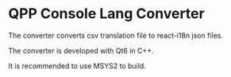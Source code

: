 # QPP Console Lang Converter

The converter converts csv translation file to react-i18n json files.

The converter is developed with Qt6 in C++.

It is recommended to use MSYS2 to build.
